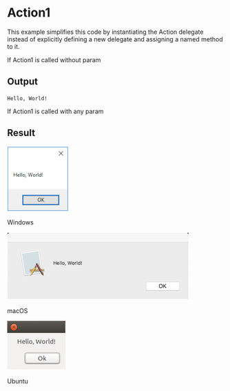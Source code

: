 # Action1

This example simplifies this code by instantiating the Action<T> delegate instead of explicitly defining a new delegate and assigning a named method to it.

If Action1 is called without param

## Output

```
Hello, World!
```

If Action1 is called with any param

## Result

![GitHub Logo](../../../docs/Pictures/Examples/Core/Action1W.png)

Windows

![GitHub Logo](../../../docs/Pictures/Examples/Core/Action1M.png)

macOS

![GitHub Logo](../../../docs/Pictures/Examples/Core/Action1U.png)

Ubuntu
